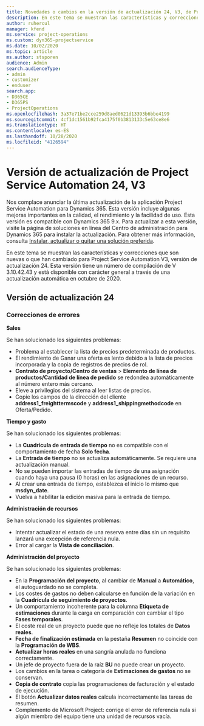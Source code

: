 ```yaml
---
title: Novedades o cambios en la versión de actualización 24, V3, de Project Service Automation
description: En este tema se muestran las características y correcciones que están disponibles en la versión de actualización 24, V3, de Project Service Automation.
author: ruhercul
manager: kfend
ms.service: project-operations
ms.custom: dyn365-projectservice
ms.date: 10/02/2020
ms.topic: article
ms.author: stsporen
audience: Admin
search.audienceType:
- admin
- customizer
- enduser
search.app:
- D365CE
- D365PS
- ProjectOperations
ms.openlocfilehash: 3a37e71be2cce259d8aed0621d13393b6bbe4199
ms.sourcegitcommit: 4cf1dc1561b92fca4175f0b3813133c5e63ce8e6
ms.translationtype: HT
ms.contentlocale: es-ES
ms.lasthandoff: 10/28/2020
ms.locfileid: "4126594"
---
```

# <a name="project-service-automation-update-release-24-v3"></a>Versión de actualización de Project Service Automation 24, V3

Nos complace anunciar la última actualización de la aplicación Project Service Automation para Dynamics 365. Esta versión incluye algunas mejoras importantes en la calidad, el rendimiento y la facilidad de uso. Esta versión es compatible con Dynamics 365 9.x. Para actualizar a esta versión, visite la página de soluciones en línea del Centro de administración para Dynamics 365 para instalar la actualización. Para obtener más información, consulta [Instalar, actualizar o quitar una solución preferida](https://docs.microsoft.com/power-platform/admin/install-remove-preferred-solution).

En este tema se muestran las características y correcciones que son nuevas o que han cambiado para Project Service Automation V3, versión de actualización 24. Esta versión tiene un número de compilación de V 3.10.42.43 y está disponible con carácter general a través de una actualización automática en octubre de 2020.

## <a name="update-release-24"></a>Versión de actualización 24

### <a name="bug-fixes"></a>Correcciones de errores

**Sales**

Se han solucionado los siguientes problemas:

- Problema al establecer la lista de precios predeterminada de productos.
- El rendimiento de Ganar una oferta es lento debido a la lista de precios incorporada y la copia de registros de precios de rol.
- **Contrato de proyecto/Centro de ventas** > **Elemento de línea de productos/Cantidad de línea de pedido** se redondea automáticamente al número entero más cercano.
- Eleve a privilegios del sistema al leer listas de precios.
- Copie los campos de la dirección del cliente **address1_freighttermscode** y **address1_shippingmethodcode** en Oferta/Pedido. 


**Tiempo y gasto**

Se han solucionado los siguientes problemas:

- La **Cuadrícula de entrada de tiempo** no es compatible con el comportamiento de fecha **Solo fecha**.
- La **Entrada de tiempo** no se actualiza automáticamente. Se requiere una actualización manual.
- No se pueden importar las entradas de tiempo de una asignación cuando haya una pausa (0 horas) en las asignaciones de un recurso.
- Al crear una entrada de tiempo, establezca el inicio lo mismo que **msdyn_date**.
- Vuelva a habilitar la edición masiva para la entrada de tiempo.

**Administración de recursos**

Se han solucionado los siguientes problemas:

- Intentar actualizar el estado de una reserva entre días sin un requisito lanzará una excepción de referencia nula.
- Error al cargar la **Vista de conciliación**.


**Administración del proyecto**

Se han solucionado los siguientes problemas:

- En la **Programación del proyecto**, al cambiar de **Manual** a **Automático**, el autoguardado no se completa.
- Los costes de gastos no deben calcularse en función de la variación en la **Cuadrícula de seguimiento de proyectos**.
- Un comportamiento incoherente para la columna **Etiqueta de estimaciones** durante la carga en comparación con cambiar el tipo **Fases temporales**.
- El coste real de un proyecto puede que no refleje los totales de **Datos reales**.
- **Fecha de finalización estimada** en la pestaña **Resumen** no coincide con la **Programación de WBS**.
- **Actualizar horas reales** en una sangría anulada no funciona correctamente.
- Un jefe de proyecto fuera de la raíz **BU** no puede crear un proyecto.
- Los cambios en la tarea o categoría de **Estimaciones de gastos** no se conservan.
- **Copia de contrato** copia las programaciones de facturación y el estado de ejecución.
- El botón **Actualizar datos reales** calcula incorrectamente las tareas de resumen.
- Complemento de Microsoft Project: corrige el error de referencia nula si algún miembro del equipo tiene una unidad de recursos vacía.

